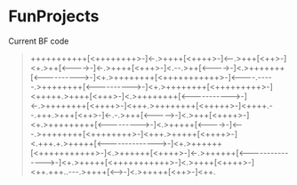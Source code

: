 # FunProjects

Current BF code
>+++++++++++[<++++++++>-]<-.>++++[<++++>-]<--.>+++[<++>-]<+.>++[<---->-]<-.>++++[<+++>-]<.--.>++[<---->-]<.>+++++++[<---------->-]<+.>++++++++[<+++++++++++>-]<----.-----.>++++++++[<---------->-]<+.>++++++++[<+++++++++>-]<+++++.>++++[<+++>-]<.>++++++++[<----------->-]<-.>++++++++[<++++>-]<+++.>++++++++[<+++++>-]<++++.--.+++.>+++[<++>-]<-.-.>+++[<----->-]<.>+++[<++++>-]<+.>+++++++++[<--------->-]<.>+++++[<---->-]<---.>++++++++[<++++++++>-]<+++.>+++++[<++++>-]<.+++.+.>+++++[<-------------->-]<+.>++++++[<+++++++++++>-]<.>++++++[<++++>-]<-.>++++++[<--------------->-]<+.>+++++[<+++++++++++>-]<.>++++[<++++>-]<++.+++..---.>++++[<-->-]<.>+++++[<++>-]<++.
